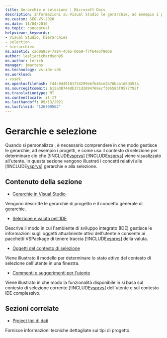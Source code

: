 ```yaml
---
title: Gerarchie e selezione | Microsoft Docs
description: Informazioni su Visual Studio le gerarchie, ad esempio i progetti, e su come usa il contesto di selezione per determinare ciò che viene visualizzato all'utente.
ms.custom: SEO-VS-2020
ms.date: 11/04/2016
ms.topic: conceptual
helpviewer_keywords:
- Visual Studio, hierarchies
- selection
- hierarchies
ms.assetid: cad0a859-7a84-4ce5-b0a9-f7f64e5f8ebb
author: leslierichardson95
ms.author: lerich
manager: jmartens
ms.technology: vs-ide-sdk
ms.workload:
- vssdk
ms.openlocfilehash: f44c9449181734299e6fb46ce2b76bab1d8d453a
ms.sourcegitcommit: b12a38744db371d2894769ecf305585f9577792f
ms.translationtype: MT
ms.contentlocale: it-IT
ms.lasthandoff: 09/13/2021
ms.locfileid: "126709562"
---
```

# <a name="hierarchies-and-selection"></a>Gerarchie e selezione
Quando si personalizza , è necessario comprendere in che modo gestisce le gerarchie, ad esempio i progetti, e come usa il contesto di selezione per determinare ciò che [!INCLUDE[vsprvs](../../code-quality/includes/vsprvs_md.md)] [!INCLUDE[vsprvs](../../code-quality/includes/vsprvs_md.md)] viene visualizzato all'utente. In questa sezione vengono illustrati i concetti relativi alle [!INCLUDE[vsprvs](../../code-quality/includes/vsprvs_md.md)] gerarchie e alla selezione.

## <a name="in-this-section"></a>Contenuto della sezione
- [Gerarchie in Visual Studio](../../extensibility/internals/hierarchies-in-visual-studio.md)

 Vengono descritte le gerarchie di progetto e il concetto generale di gerarchie.

- [Selezione e valuta nell'IDE](../../extensibility/internals/selection-and-currency-in-the-ide.md)

 Descrive il modo in cui l'ambiente di sviluppo integrato (IDE) gestisce le informazioni sugli oggetti attualmente attivi dell'utente e consente ai pacchetti VSPackage di tenere traccia [!INCLUDE[vsprvs](../../code-quality/includes/vsprvs_md.md)] della valuta.

- [Oggetti del contesto di selezione](../../extensibility/internals/selection-context-objects.md)

 Viene illustrato il modello per determinare lo stato attivo del contesto di selezione dell'utente in una finestra.

- [Commenti e suggerimenti per l'utente](../../extensibility/internals/feedback-to-the-user.md)

 Viene illustrato in che modo la funzionalità disponibile in si basa sul contesto di selezione corrente [!INCLUDE[vsprvs](../../code-quality/includes/vsprvs_md.md)] dell'utente e sul contesto IDE complessivo.

## <a name="related-sections"></a>Sezioni correlate
- [Project tipi di dati](../../extensibility/internals/project-types-architecture.md)

 Fornisce informazioni tecniche dettagliate sui tipi di progetto.
